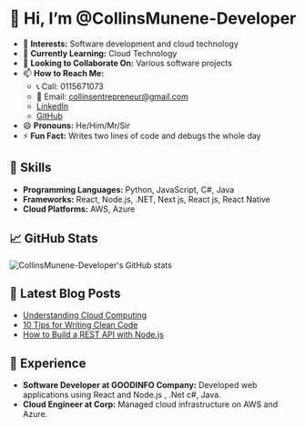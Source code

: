 # 👋 Hi, I’m @CollinsMunene-Developer

- 👀 **Interests:** Software development and cloud technology
- 🌱 **Currently Learning:** Cloud Technology
- 💞️ **Looking to Collaborate On:** Various software projects
- 📫 **How to Reach Me:**
  - 📞 Call: 0115671073
  - 📧 Email: [collinsentrepreneur@gmail.com](mailto:collinsentrepreneur@gmail.com)
  - [LinkedIn](#)
  - [GitHub](https://github.com/CollinsMunene-Developer)
- 😄 **Pronouns:** He/Him/Mr/Sir
- ⚡ **Fun Fact:** Writes two lines of code and debugs the whole day

## 🌟 Skills
- **Programming Languages:** Python, JavaScript, C#, Java
- **Frameworks:** React, Node.js, .NET, Next js, React js,  React Native
- **Cloud Platforms:** AWS, Azure

## 📈 GitHub Stats
![CollinsMunene-Developer's GitHub stats](https://github-readme-stats.vercel.app/api?username=CollinsMunene-Developer&show_icons=true&theme=radical)

## 📝 Latest Blog Posts
<!-- BLOG-POST-LIST:START -->
- [Understanding Cloud Computing](#)
- [10 Tips for Writing Clean Code](#)
- [How to Build a REST API with Node.js](#)
<!-- BLOG-POST-LIST:END -->

## 💼 Experience
- **Software Developer at GOODINFO Company:** Developed web applications using React and Node.js , .Net c#, Java.
- **Cloud Engineer at  Corp:** Managed cloud infrastructure on AWS and Azure.

<!---
CollinsMunene-Developer/CollinsMunene-Developer is a ✨ special ✨ repository because its `README.md` (this file) appears on your GitHub profile.
You can click the Preview link to take a look at your changes.
--->
